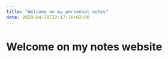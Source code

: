 ```yaml
---
title: "Welcome on my personnal notes"
date: 2020-04-29T22:17:38+02:00
---
```

# Welcome on my notes website